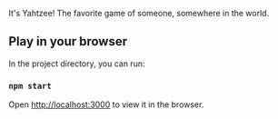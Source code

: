 It's Yahtzee! The favorite game of someone, somewhere in the world.

## Play in your browser

In the project directory, you can run:

### `npm start`

Open [http://localhost:3000](http://localhost:3000) to view it in the browser.

